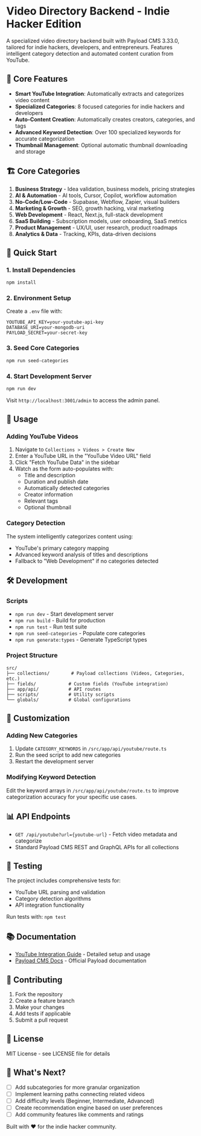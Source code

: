 # Video Directory Backend - Indie Hacker Edition

A specialized video directory backend built with Payload CMS 3.33.0, tailored for indie hackers, developers, and entrepreneurs. Features intelligent category detection and automated content curation from YouTube.

## 🎯 Core Features

- **Smart YouTube Integration**: Automatically extracts and categorizes video content
- **Specialized Categories**: 8 focused categories for indie hackers and developers
- **Auto-Content Creation**: Automatically creates creators, categories, and tags
- **Advanced Keyword Detection**: Over 100 specialized keywords for accurate categorization
- **Thumbnail Management**: Optional automatic thumbnail downloading and storage

## 🏗️ Core Categories

1. **Business Strategy** - Idea validation, business models, pricing strategies
2. **AI & Automation** - AI tools, Cursor, Copilot, workflow automation
3. **No-Code/Low-Code** - Supabase, Webflow, Zapier, visual builders
4. **Marketing & Growth** - SEO, growth hacking, viral marketing
5. **Web Development** - React, Next.js, full-stack development
6. **SaaS Building** - Subscription models, user onboarding, SaaS metrics
7. **Product Management** - UX/UI, user research, product roadmaps
8. **Analytics & Data** - Tracking, KPIs, data-driven decisions

## 🚀 Quick Start

### 1. Install Dependencies
```bash
npm install
```

### 2. Environment Setup
Create a `.env` file with:
```env
YOUTUBE_API_KEY=your-youtube-api-key
DATABASE_URI=your-mongodb-uri
PAYLOAD_SECRET=your-secret-key
```

### 3. Seed Core Categories
```bash
npm run seed-categories
```

### 4. Start Development Server
```bash
npm run dev
```

Visit `http://localhost:3001/admin` to access the admin panel.

## 📖 Usage

### Adding YouTube Videos

1. Navigate to `Collections > Videos > Create New`
2. Enter a YouTube URL in the "YouTube Video URL" field
3. Click "Fetch YouTube Data" in the sidebar
4. Watch as the form auto-populates with:
   - Title and description
   - Duration and publish date
   - Automatically detected categories
   - Creator information
   - Relevant tags
   - Optional thumbnail

### Category Detection

The system intelligently categorizes content using:
- YouTube's primary category mapping
- Advanced keyword analysis of titles and descriptions
- Fallback to "Web Development" if no categories detected

## 🛠️ Development

### Scripts
- `npm run dev` - Start development server
- `npm run build` - Build for production
- `npm run test` - Run test suite
- `npm run seed-categories` - Populate core categories
- `npm run generate:types` - Generate TypeScript types

### Project Structure
```
src/
├── collections/        # Payload collections (Videos, Categories, etc.)
├── fields/            # Custom fields (YouTube integration)
├── app/api/           # API routes
├── scripts/           # Utility scripts
└── globals/           # Global configurations
```

## 🔧 Customization

### Adding New Categories
1. Update `CATEGORY_KEYWORDS` in `/src/app/api/youtube/route.ts`
2. Run the seed script to add new categories
3. Restart the development server

### Modifying Keyword Detection
Edit the keyword arrays in `/src/app/api/youtube/route.ts` to improve categorization accuracy for your specific use cases.

## 📊 API Endpoints

- `GET /api/youtube?url={youtube-url}` - Fetch video metadata and categorize
- Standard Payload CMS REST and GraphQL APIs for all collections

## 🧪 Testing

The project includes comprehensive tests for:
- YouTube URL parsing and validation
- Category detection algorithms
- API integration functionality

Run tests with: `npm test`

## 📚 Documentation

- [YouTube Integration Guide](./YOUTUBE_INTEGRATION_GUIDE.md) - Detailed setup and usage
- [Payload CMS Docs](https://payloadcms.com/docs) - Official Payload documentation

## 🤝 Contributing

1. Fork the repository
2. Create a feature branch
3. Make your changes
4. Add tests if applicable
5. Submit a pull request

## 📝 License

MIT License - see LICENSE file for details

## 🎉 What's Next?

- [ ] Add subcategories for more granular organization
- [ ] Implement learning paths connecting related videos
- [ ] Add difficulty levels (Beginner, Intermediate, Advanced)
- [ ] Create recommendation engine based on user preferences
- [ ] Add community features like comments and ratings

Built with ❤️ for the indie hacker community.
